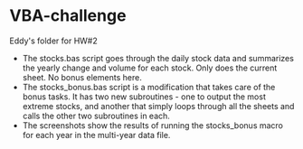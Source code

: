 # VBA-challenge
Eddy's folder for HW#2
<br />
- The stocks.bas script goes through the daily stock data and summarizes the yearly change and volume for each stock. Only does the current sheet. No bonus elements here.
- The stocks_bonus.bas script is a modification that takes care of the bonus tasks. It has two new subroutines - one to output the most extreme stocks, and another that simply loops through all the sheets and calls the other two subroutines in each.
- The screenshots show the results of running the stocks_bonus macro for each year in the multi-year data file.
